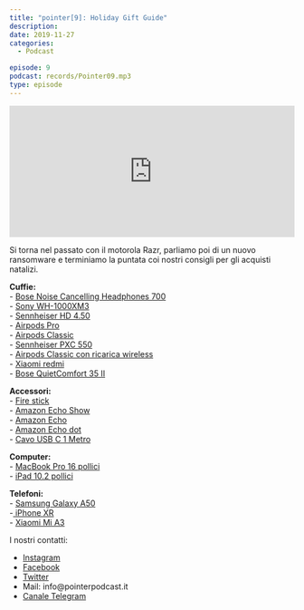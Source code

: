 ```yaml
---
title: "pointer[9]: Holiday Gift Guide"
description:
date: 2019-11-27
categories:
  - Podcast

episode: 9
podcast: records/Pointer09.mp3
type: episode
---
```


<p><iframe src="https://open.spotify.com/embed-podcast/episode/1CtMQHRtfV4km0nFJq1o9k" allowtransparency="true" allow="encrypted-media" width="100%" height="232" frameborder="0"></iframe></p>

<!-- wp:paragraph -->
<p>Si torna nel passato con il motorola Razr, parliamo poi di un nuovo ransomware e terminiamo la puntata coi nostri consigli per gli acquisti natalizi.</p>
<!-- /wp:paragraph -->

<!-- wp:paragraph -->
<p><strong>Cuffie:</strong><br>- <a href="https://amzn.to/2DkEq3o">Bose Noise Cancelling Headphones 700</a><br>- <a href="https://amzn.to/2pXCNpk">Sony WH-1000XM3</a><br>- <a href="https://amzn.to/33tBU5G">Sennheiser HD 4.50</a><br>- <a href="https://amzn.to/2XPurML">Airpods Pro</a><br>- <a href="https://amzn.to/34osRUD">Airpods Classic</a><br>- <a href="https://amzn.to/2XNRBmZ">Sennheiser PXC 550</a><br>- <a href="https://amzn.to/34orO7j">Airpods Classic con ricarica wireless</a><br>- <a href="https://amzn.to/2KWYqgS">Xiaomi redmi </a><br>- <a href="https://amzn.to/35MKvSz">Bose QuietComfort 35 II</a></p>
<!-- /wp:paragraph -->

<!-- wp:paragraph -->
<p><strong>Accessori:</strong><br>- <a href="https://amzn.to/2Dm6CTE">Fire stick</a><br>- <a href="https://amzn.to/2KXs3yu">Amazon Echo Show</a><br>- <a href="https://amzn.to/37yYn4i">Amazon Echo</a><br>- <a href="https://amzn.to/33qhVoa">Amazon Echo dot</a><br>- <a href="https://amzn.to/2pV10fZ">Cavo USB C 1 Metro</a></p>
<!-- /wp:paragraph -->

<!-- wp:paragraph -->
<p><strong>Computer:</strong><br>- <a href="https://amzn.to/2XRoZt6">MacBook Pro 16 pollici</a><br>- <a href="https://amzn.to/2XOfdYB">iPad 10.2 pollici</a></p>
<!-- /wp:paragraph -->

<!-- wp:paragraph -->
<p><strong>Telefoni:</strong><br>- <a href="https://amzn.to/33nTVlR">Samsung Galaxy A50</a><br>-<a href="https://amzn.to/35BxjzB"> iPhone XR</a><br>- <a href="https://amzn.to/2OMhcbB">Xiaomi Mi A3</a></p>
<!-- /wp:paragraph -->

<!-- wp:paragraph -->
<p>I nostri contatti:</p>
<!-- /wp:paragraph -->

<!-- wp:list -->
<ul><li><a href="https://www.instagram.com/pointerpodcast/">Instagram</a></li><li><a href="https://www.facebook.com/pointerPodcast/">Facebook</a></li><li><a href="https://twitter.com/PointerPodcast">Twitter</a></li><li>Mail: info@pointerpodcast.it</li><li><a href="https://t.me/PointerPodcast">Canale Telegram</a></li></ul>
<!-- /wp:list -->